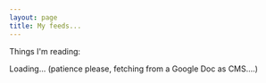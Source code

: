 ```yaml
---
layout: page
title: My feeds...
---
```


<script type="text/javascript" src="/js/tabletop.js"></script>

<script type="text/javascript">
  window.onload = function() { init() };

  var public_spreadsheet_url = '1KOafitsYQJdZyvdywnOLjxz_FI2yVlxw2IXU2XpEAiY';

  function init() {
    Tabletop.init( { key: public_spreadsheet_url,
                     callback: showInfo,
                     simpleSheet: true,
                     reverse:'true' } )
                     
  };
    
function showInfo(data, tabletop) {
    $("#loading").toggle();
    console.log(data);    
      $("#links").append("<p><a href='"+data[i].url + "'>" + data[i].url + "</a> - " + data[i].title + "</p>");
    };
  
</script>

Things I'm reading:

<span id="loading">Loading... (patience please, fetching from a Google Doc as CMS....)</span>

<div id="links"></div>